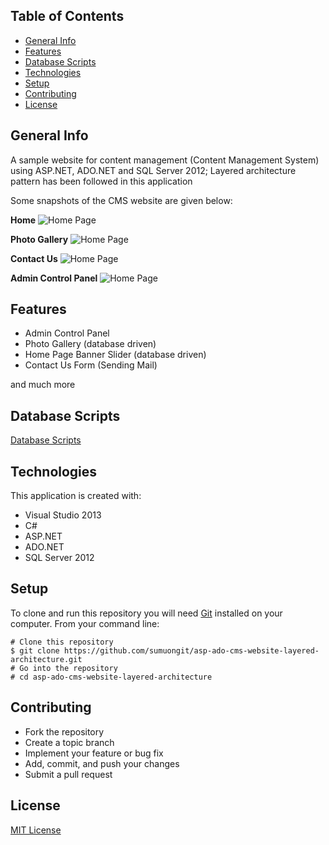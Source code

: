 ## Table of Contents
* [General Info](#general-info)
* [Features](#features)
* [Database Scripts](#database-scripts)
* [Technologies](#technologies)
* [Setup](#setup)
* [Contributing](#contributing)
* [License](#license)

## General Info
A sample website for content management (Content Management System) using ASP.NET, ADO.NET and SQL Server 2012; Layered architecture pattern has been followed in this application

Some snapshots of the CMS website are given below:

**Home**
![Home Page](https://github.com/sumuongit/asp-ado-cms-website-layered-architecture/tree/master/CMS_Website/images/home.aspx.png)

**Photo Gallery**
![Home Page](https://github.com/sumuongit/asp-ado-cms-website-layered-architecture/tree/master/CMS_Website/images/photo_gallery.aspx.png)

**Contact Us**
![Home Page](https://github.com/sumuongit/asp-ado-cms-website-layered-architecture/tree/master/CMS_Website/images/contact.aspx.png)

**Admin Control Panel**
![Home Page](https://github.com/sumuongit/asp-ado-cms-website-layered-architecture/tree/master/CMS_Website/images/control_panel_story.aspx.png)

## Features
* Admin Control Panel
* Photo Gallery (database driven)
* Home Page Banner Slider (database driven)
* Contact Us Form (Sending Mail)  

and much more

## Database Scripts
[Database Scripts](https://github.com/sumuongit/asp-ado-cms-website-layered-architecture/tree/master/CMS_Website/Database)
	
## Technologies
This application is created with:
* Visual Studio 2013
* C# 
* ASP.NET
* ADO.NET
* SQL Server 2012
	
## Setup
To clone and run this repository you will need [Git](https://git-scm.com/) installed on your computer. From your command line:

```
# Clone this repository
$ git clone https://github.com/sumuongit/asp-ado-cms-website-layered-architecture.git
# Go into the repository
# cd asp-ado-cms-website-layered-architecture
```

## Contributing
* Fork the repository
* Create a topic branch
* Implement your feature or bug fix
* Add, commit, and push your changes
* Submit a pull request

## License
[MIT License](https://github.com/sumuongit/asp-ado-cms-website-layered-architecture/blob/master/LICENSE)
